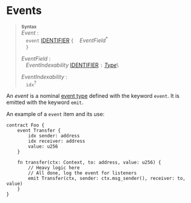 # Events

> **<sup>Syntax</sup>**\
> _Event_ :\
> &nbsp;&nbsp; `event` [IDENTIFIER] `{`
> &nbsp;&nbsp; _EventField_<sup>\*</sup>\
> &nbsp;&nbsp; `}`
>
> _EventField_ :\
> &nbsp;&nbsp; _EventIndexability_ [IDENTIFIER] `:` [_Type_]\
>
> _EventIndexability_ :\
> &nbsp;&nbsp; `idx`<sup>?</sup>

An _event_ is a nominal [event type] defined with the keyword `event`. It is emitted with the keyword `emit`.

An example of a `event` item and its use:

```fe
contract Foo {
    event Transfer {
        idx sender: address
        idx receiver: address
        value: u256
    }

    fn transfer(ctx: Context, to: address, value: u256) {
        // Heavy logic here
        // All done, log the event for listeners
        emit Transfer(ctx, sender: ctx.msg_sender(), receiver: to, value)
    }
}
```

[NEWLINE]: ../lexical_structure/tokens.md#newline
[IDENTIFIER]: ../lexical_structure/identifiers.md
[_Type_]: ../type_system/types/index.md
[event type]: ../type_system/types/event.md
